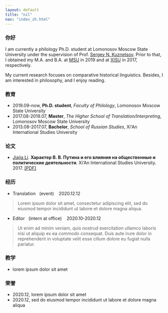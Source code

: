 ```yaml
---
layout: default
title: "nil"
nav: "index_zh.html"
---
```


### 你好
I am currently a philology Ph.D. student at Lomonosov Moscow State University under the supervision of Prof. [Sergey N. Kuznetsov](http://genhis.philol.msu.ru/kuznecov-sergej-nikolaevich-professor-doktor-filologicheskix-nauk/).
Prior to that, I obtained my M.A. and B.A. at [MSU](https://www.msu.ru/index.php) in 2019 and at [XISU](https://www.xisu.edu.cn/) in 2017, respectively.

My current research focuses on comparative historical linguistics. Besides, I am interested in philosophy, and I enjoy reading.



### 教育
- 2019.09-now, **Ph.D. student**, *Faculty of Philology*, Lomonosov Moscow State University
- 2017.08-2019.07, **Master**, *The Higher School of Translation/Interpreting*, Lomonosov Moscow State University
- 2013.08-2017.07, **Bachelor**, *School of Russian Studies*, Xi'An International Studies University



### 论文
- <u>Jiajia Li</u>. **Характер В. В. Путина и его влияния на общественные и политические деятельности**. Xi'An International Studies University. 2017. [\[PDF\]](#)



### 经历
- Translation &nbsp; (event) &nbsp;&nbsp; 2020.12.12
> Lorem ipsum dolor sit amet, consectetur adipiscing elit, sed do eiusmod tempor incididunt ut labore et dolore magna aliqua.

- Editor &nbsp; (intern at office) &nbsp;&nbsp; 2020.10-2020.12
> Ut enim ad minim veniam, quis nostrud exercitation ullamco laboris nisi ut aliquip ex ea commodo consequat. Duis aute irure dolor in reprehenderit in voluptate velit esse cillum dolore eu fugiat nulla pariatur.



### 教学
- lorem ipsum dolor sit amet



### 荣誉
- 2020.12, lorem ipsum dolor sit amet
- 2020.12, sed do eiusmod tempor incididunt ut labore et dolore magna aliqua
